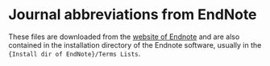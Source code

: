 # Journal abbreviations from EndNote

These files are downloaded from the [website of Endnote](https://support.clarivate.com/Endnote/s/article/EndNote-Source-of-Terms-Lists?language=en_US) and are also contained in the installation directory of the Endnote software, usually in the  `{Install dir of EndNote}/Terms Lists`.
